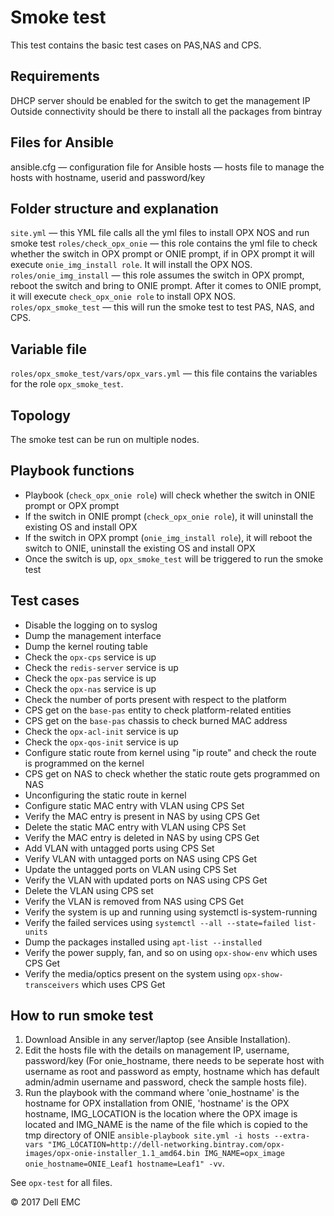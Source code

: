 # Smoke test
This test contains the basic test cases on PAS,NAS and CPS.

## Requirements
DHCP server should be enabled for the switch to get the management IP
Outside connectivity should be there to install all the packages from bintray

## Files for Ansible
ansible.cfg — configuration file for Ansible
hosts — hosts file to manage the hosts with hostname, userid and password/key

## Folder structure and explanation
`site.yml` — this YML file calls all the yml files to install OPX NOS and run smoke test
`roles/check_opx_onie` — this role contains the yml file to check whether the switch in OPX prompt or ONIE prompt, if in OPX prompt it will execute `onie_img_install role`. It will install the OPX NOS.
`roles/onie_img_install` — this role assumes the switch in OPX prompt, reboot the switch and bring to ONIE prompt. After it comes to ONIE prompt, it will execute `check_opx_onie role` to install OPX NOS.
`roles/opx_smoke_test` — this will run the smoke test to test PAS, NAS, and CPS.

## Variable file
`roles/opx_smoke_test/vars/opx_vars.yml` — this file contains the variables for the role `opx_smoke_test`.

## Topology
The smoke test can be run on multiple nodes.

## Playbook functions
- Playbook (`check_opx_onie role`) will check whether the switch in ONIE prompt or OPX prompt
- If the switch in ONIE prompt (`check_opx_onie role`), it will uninstall the existing OS and install OPX
- If the switch in OPX prompt (`onie_img_install role`), it will reboot the switch to ONIE, uninstall the existing OS and install OPX
- Once the switch is up, `opx_smoke_test` will be triggered to run the smoke test

## Test cases

- Disable the logging on to syslog
- Dump the management interface
- Dump the kernel routing table
- Check the `opx-cps` service is up
- Check the `redis-server` service is up
- Check the `opx-pas` service is up
- Check the `opx-nas` service is up
- Check the number of ports present with respect to the platform
- CPS get on the `base-pas` entity to check platform-related entities
- CPS get on the `base-pas` chassis to check burned MAC address
- Check the `opx-acl-init` service is up
- Check the `opx-qos-init` service is up
- Configure static route from kernel using "ip route" and check the route is programmed on the kernel
- CPS get on NAS to check whether the static route gets programmed on NAS
- Unconfiguring the static route in kernel
- Configure static MAC entry with VLAN using CPS Set
- Verify the MAC entry is present in NAS by using CPS Get
- Delete the static MAC entry with VLAN using CPS Set
- Verify the MAC entry is deleted in NAS by using CPS Get
- Add VLAN with untagged ports using CPS Set
- Verify VLAN with untagged ports on NAS using CPS Get
- Update the untagged ports on VLAN using CPS Set
- Verify the VLAN with updated ports on NAS using CPS Get
- Delete the VLAN using CPS set
- Verify the VLAN is removed from NAS using CPS Get
- Verify the system is up and running using systemctl is-system-running
- Verify the failed services using `systemctl --all --state=failed list-units`
- Dump the packages installed using `apt-list --installed`
- Verify the power supply, fan, and so on using `opx-show-env` which uses CPS Get
- Verify the media/optics present on the system using `opx-show-transceivers` which uses CPS Get

## How to run smoke test

1. Download Ansible in any server/laptop (see Ansible Installation).
2. Edit the hosts file with the details on management IP, username, password/key (For onie_hostname, there needs to be seperate host with username as root and password as empty, hostname which has default admin/admin username and password, check the sample hosts file).
3. Run the playbook with the command where 'onie_hostname' is the hostname for OPX installation from ONIE, 'hostname' is the OPX hostname, IMG_LOCATION is the location where the OPX image is located and IMG_NAME is the name of the file which is copied to the tmp directory of ONIE `ansible-playbook site.yml -i hosts --extra-vars "IMG_LOCATION=http://dell-networking.bintray.com/opx-images/opx-onie-installer_1.1_amd64.bin IMG_NAME=opx_image onie_hostname=ONIE_Leaf1 hostname=Leaf1" -vv`.

See `opx-test` for all files.

© 2017 Dell EMC
